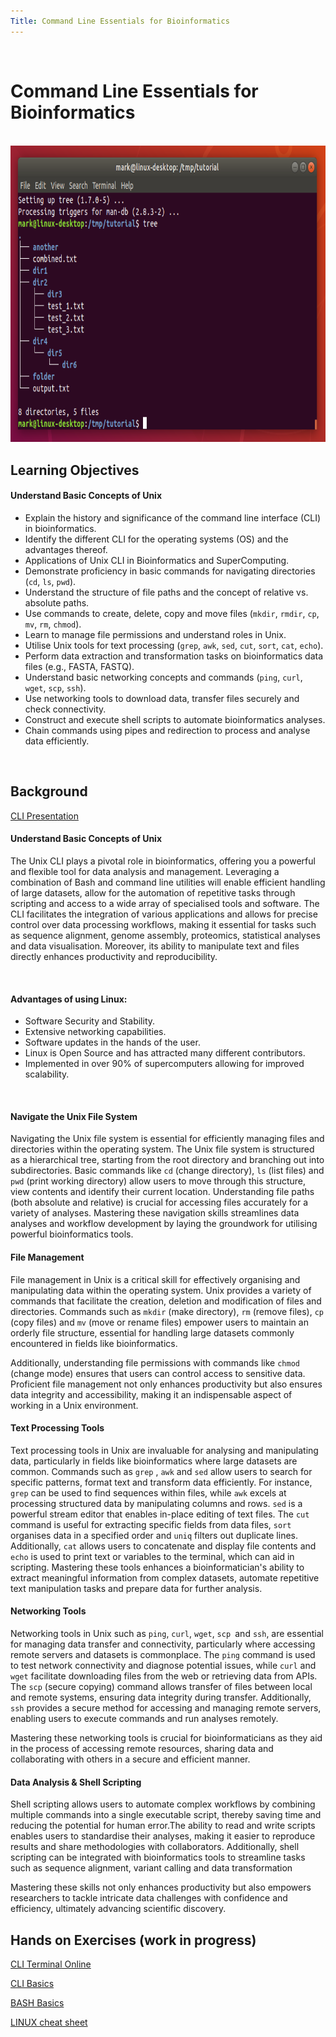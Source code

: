 ```yaml
---
Title: Command Line Essentials for Bioinformatics
---
```

<br>

# Command Line Essentials for Bioinformatics
<br>
<img src="/img/Linux-terminal.png" style="width:9.21354in;height:4.9468in" />

## Learning Objectives
#### Understand Basic Concepts of Unix
* Explain the history and significance of the command line interface (CLI) in bioinformatics.
* Identify the different CLI for the operating systems (OS) and the advantages thereof.
* Applications of Unix CLI in Bioinformatics and SuperComputing.
* Demonstrate proficiency in basic commands for navigating directories (`cd`, `ls`, `pwd`).
* Understand the structure of file paths and the concept of relative vs. absolute paths.
* Use commands to create, delete, copy and move files (`mkdir`, `rmdir`, `cp`, `mv`, `rm`, `chmod`).
* Learn to manage file permissions and understand roles in Unix.
* Utilise Unix tools for text processing (`grep`, `awk`, `sed`, `cut`, `sort`, `cat`, `echo`).
* Perform data extraction and transformation tasks on bioinformatics data files (e.g., FASTA, FASTQ).
* Understand basic networking concepts and commands (`ping`, `curl`, `wget`, `scp`, `ssh`).
* Use networking tools to download data, transfer files securely and check connectivity.
* Construct and execute shell scripts to automate bioinformatics analyses.
* Chain commands using pipes and redirection to process and analyse data efficiently.
  
 <br> 
 
## Background
[CLI Presentation](https://docs.google.com/presentation/d/1A_ecGBZuysro9qNSrmJhjiZUnj2NCc6t/edit#slide=id.p1)
#### Understand Basic Concepts of Unix
The Unix CLI plays a pivotal role in bioinformatics, offering you a powerful and flexible tool for data analysis and management. Leveraging a combination of Bash and command line utilities will enable efficient handling of large datasets, allow for the automation of repetitive tasks through scripting and access to a wide array of specialised tools and software. The CLI facilitates the integration of various applications and allows for precise control over data processing workflows, making it essential for tasks such as sequence alignment, genome assembly, proteomics, statistical analyses and data visualisation. Moreover, its ability to manipulate text and files directly enhances productivity and reproducibility.

<br>

#### Advantages of using Linux:
* Software Security and Stability.
* Extensive networking capabilities.
* Software updates in the hands of the user.
* Linux is Open Source and has attracted many different contributors.
* Implemented in over 90% of supercomputers  allowing for improved scalability.
  
 <br>
 
#### Navigate the Unix File System
Navigating the Unix file system is essential for efficiently managing files and directories within the operating system. The Unix file system is structured as a hierarchical tree, starting from the root directory and branching out into subdirectories. Basic commands like `cd` (change directory), `ls` (list files) and `pwd` (print working directory) allow users to move through this structure, view contents and identify their current location. Understanding file paths (both absolute and relative) is crucial for accessing files accurately for a variety of analyses. Mastering these navigation skills streamlines data analyses and workflow development by laying the groundwork for utilising powerful bioinformatics tools.
<br>

#### File Management
File management in Unix is a critical skill for effectively organising and manipulating data within the operating system. Unix provides a variety of commands that facilitate the creation, deletion and modification of files and directories. Commands such as `mkdir` (make directory), `rm` (remove files), `cp` (copy files) and `mv` (move or rename files) empower users to maintain an orderly file structure, essential for handling large datasets commonly encountered in fields like bioinformatics. 

Additionally, understanding file permissions with commands like `chmod` (change mode) ensures that users can control access to sensitive data. Proficient file management not only enhances productivity but also ensures data integrity and accessibility, making it an indispensable aspect of working in a Unix environment.
<br>

#### Text Processing Tools
Text processing tools in Unix are invaluable for analysing and manipulating data, particularly in fields like bioinformatics where large datasets are common. Commands such as `grep` , `awk` and `sed` allow users to search for specific patterns, format text and transform data efficiently. For instance, `grep` can be used to find sequences within files, while `awk` excels at processing structured data by manipulating columns and rows. `sed` is a powerful stream editor that enables in-place editing of text files. 
The `cut` command is useful for extracting specific fields from data files, `sort` organises data in a specified order and `uniq` filters out duplicate lines. Additionally, `cat` allows users to concatenate and display file contents and `echo` is used to print text or variables to the terminal, which can aid in scripting.
Mastering these tools enhances a bioinformatician's ability to extract meaningful information from complex datasets, automate repetitive text manipulation tasks and prepare data for further analysis. 
<br>

#### Networking Tools
Networking tools in Unix such as `ping`, `curl`, `wget`, `scp `and `ssh`, are essential for managing data transfer and connectivity, particularly where accessing remote servers and datasets is commonplace. The `ping` command is used to test network connectivity and diagnose potential issues, while `curl` and `wget` facilitate downloading files from the web or retrieving data from APIs. The `scp` (secure copying) command allows transfer of files between local and remote systems, ensuring data integrity during transfer. Additionally, `ssh` provides a secure method for accessing and managing remote servers, enabling users to execute commands and run analyses remotely. 

Mastering these networking tools is crucial for bioinformaticians as they aid in the process of accessing remote resources, sharing data and collaborating with others in a secure and efficient manner. 
<br>

#### Data Analysis & Shell Scripting
Shell scripting allows users to automate complex workflows by combining multiple commands into a single executable script, thereby saving time and reducing the potential for human error.The ability to read and write scripts enables users to standardise their analyses, making it easier to reproduce results and share methodologies with collaborators. Additionally, shell scripting can be integrated with bioinformatics tools to streamline tasks such as sequence alignment, variant calling and data transformation

Mastering these skills not only enhances productivity but also empowers researchers to tackle intricate data challenges with confidence and efficiency, ultimately advancing scientific discovery.
<br>

## Hands on Exercises (work in progress)
[CLI Terminal Online](https://sandbox.bio/tutorials/terminal-basics)

[CLI Basics](https://docs.google.com/presentation/d/1lqLPnbV2v1Nc73YNGLC8g-8qovjIoJro/edit#slide=id.p10) 

[BASH Basics](https://www.linode.com/docs/guides/intro-bash-shell-scripting/)

[LINUX cheat sheet](https://www.geeksforgeeks.org/linux-commands-cheat-sheet/)
